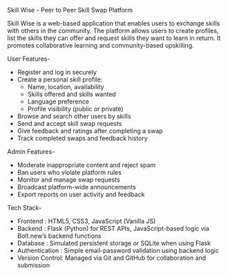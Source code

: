                                                                                                                            
Skill Wise - Peer to Peer Skill Swap Platform

Skill Wise is a web-based application that enables users to exchange skills with others in the community. 
The platform allows users to create profiles, list the skills they can offer and request skills they want to learn in return. 
It promotes collaborative learning and community-based upskilling.


User Features-
- Register and log in securely
- Create a personal skill profile:
  - Name, location, availability
  - Skills offered and skills wanted
  - Language preference
  - Profile visibility (public or private)
- Browse and search other users by skills
- Send and accept skill swap requests
- Give feedback and ratings after completing a swap
- Track completed swaps and feedback history

Admin Features-
- Moderate inappropriate content and reject spam
- Ban users who violate platform rules
- Monitor and manage swap requests
- Broadcast platform-wide announcements
- Export reports on user activity and feedback

Tech Stack-
- Frontend       : HTML5, CSS3, JavaScript (Vanilla JS)
- Backend        : Flask (Python) for REST APIs, JavaScript-based logic via Bolt.new’s backend functions
- Database       : Simulated persistent storage or SQLite when using Flask
- Authentication : Simple email-password validation using backend logic
- Version Control: Managed via Git and GitHub for collaboration and submission



